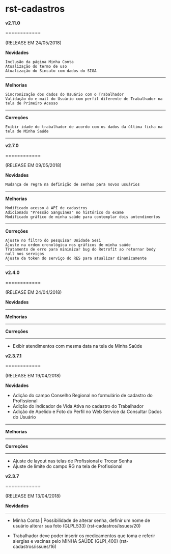 # rst-cadastros

**v2.11.0**

============

(RELEASE EM 24/05/2018)

**Novidades**

	Inclusão da página Minha Conta 
	Atualização do termo de uso
	Atualização do Sincato com dados do SIGA

------------
**Melhorias**
	
	Sincronização dos dados do Usuário com o Trabalhador
	Validação do e-mail do Usuário com perfil diferente de Trabalhador na tela de Primeiro Acesso

------------

**Correções**
	
	Exibir idade do trabalhador de acordo com os dados da última ficha na tela de Minha Saúde

------------

**v2.7.0**

============

(RELEASE EM 09/05/2018)

**Novidades**

	Mudança de regra na definição de senhas para novos usuários

------------
**Melhorias**
	
	Modificado acesso à API de cadastros
  	Adicionado "Pressão Sanguínea" no histórico do exame
  	Modificado gráfico de minha saúde para contemplar dois antendimentos

------------

**Correções**

	Ajuste no filtro do pesquisar Unidade Sesi
  	Ajuste na ordem cronológica nos gráficos de minha saúde
  	Tratamento de erro para minimizar bug do Retrofit ao retornar body null nos serviços
  	Ajuste da token do serviço do RES para atualizar dinamicamente

------------

**v2.4.0**

============

(RELEASE EM 24/04/2018)

**Novidades**

------------
**Melhorias**

------------

**Correções**

------------

- Exibir atendimentos com mesma data na tela de Minha Saúde


**v2.3.7.1**

============

(RELEASE EM 19/04/2018)

**Novidades**

- Adição do campo Conselho Regional no formulário de cadastro do Profissional
- Adição do indicador de Vida Ativa no cadastro do Trabalhador
- Adição de Apelido e Foto do Perfil no Web Service da Consultar Dados do Usuário

------------
**Melhorias**

------------

**Correções**

------------

- Ajuste de layout nas telas de Profissional e Trocar Senha
- Ajuste de limite do campo RG na tela de Profissional


**v2.3.7**

============

(RELEASE EM 13/04/2018)

 

**Novidades**

------------

- Minha Conta | Possibilidade de alterar senha, definir um nome de usuário alterar sua foto (GLPI_533) (rst-cadastros/issues/20)

- Trabalhador deve poder inserir os medicamentos que toma e referir alergias e vacinas pelo MINHA SAÚDE (GLPI_400) (rst-cadastros/issues/16)
